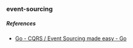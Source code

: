 ### event-sourcing

##### References

+ [Go - CQRS / Event Sourcing made easy - Go](https://github.com/mishudark/eventhus)
